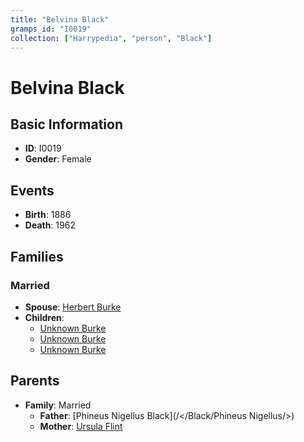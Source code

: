 ```yaml
---
title: "Belvina Black"
gramps_id: "I0019"
collection: ["Harrypedia", "person", "Black"]
---
```


# Belvina Black

## Basic Information

- **ID**: I0019
- **Gender**: Female

## Events

- **Birth**: 1886
- **Death**: 1962

## Families

### Married

- **Spouse**: [Herbert Burke](//Burke/Herbert/)
- **Children**:
  - [Unknown Burke](//Burke/I0043/)
  - [Unknown Burke](//Burke/I0044/)
  - [Unknown Burke](//Burke/I0045/)

## Parents

- **Family**: Married
  - **Father**: [Phineus Nigellus Black](/</Black/Phineus Nigellus/>)
  - **Mother**: [Ursula Flint](//Flint/Ursula/)


